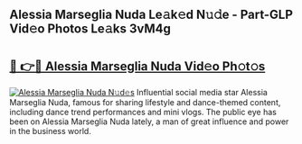 ## Alessia Marseglia Nuda Le𝚊k𝚎d N𝚞𝚍e - Part-GLP Vid𝚎o Photos Le𝚊ks 3vM4g

# <h2><a href="http://fbbzwsq.evod.top/?m=Alessia+Marseglia+Nuda">🔗 👉🔴 Alessia Marseglia Nuda Vid𝚎o Ph𝚘t𝚘s</a></h2>

[![Alessia Marseglia Nuda N𝚞d𝚎s](https://i.imgur.com/8V9OHl7.gif)](http://fbbzwsq.evod.top/?m=Alessia+Marseglia+Nuda)
Influential social media star Alessia Marseglia Nuda, famous for sharing lifestyle and dance-themed content, including dance trend performances and mini vlogs. The public eye has been on Alessia Marseglia Nuda lately, a man of great influence and power in the business world. 
